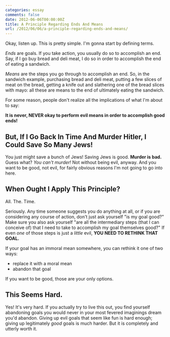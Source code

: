 ```yaml
---
categories: essay
comments: false
date: 2012-06-06T00:00:00Z
title: A Principle Regarding Ends And Means
url: /2012/06/06/a-principle-regarding-ends-and-means/
---
```


Okay, listen up. This is pretty simple. I'm gonna start by defining terms.

*Ends* are goals. If you take action, you usually do so to accomplish an end. Say, if I go buy bread and deli meat, I do so in order to accomplish the end of eating a sandwich.

*Means* are the steps you go through to accomplish an end. So, in the sandwich example, purchasing bread and deli meat, putting a few slices of meat on the bread, getting a knife out and slathering one of the bread slices with mayo: all these are means to the end of ultimately eating the sandwich.

For some reason, people don't realize all the implications of what I'm about to say:

**It is never, NEVER okay to perform evil means in order to accomplish good ends!**

## But, If I Go Back In Time And Murder Hitler, I Could Save So Many Jews!

You just might save a bunch of Jews! Saving Jews is good. **Murder is bad.** Guess what? *You can't murder!* Not without being evil, anyway. And you want to be good, not evil, for fairly obvious reasons I'm not going to go into here.

## When Ought I Apply This Principle?

All. The. Time.

Seriously. Any time someone suggests you do anything at all, or if you are considering any course of action, don't just ask yourself "is my goal good?" Make sure you also ask yourself "are all the intermediary steps (that I can conceive of) that I need to take to accomplish my goal themselves good?" If even *one* of those steps is just a *little* evil, **YOU NEED TO RETHINK THAT GOAL.**

If your goal has an immoral mean somewhere, you can rethink it one of two ways:

- replace it with a moral mean
- abandon that goal

If you want to be good, those are your only options.

## This Seems Hard.

Yes! It's very hard. If you actually try to live this out, you find yourself abandoning goals you would never in your most fevered imaginings dream you'd abandon. Giving up evil goals that seem like fun is hard enough; giving up legitimately *good* goals is much harder. But it is completely and utterly worth it.
